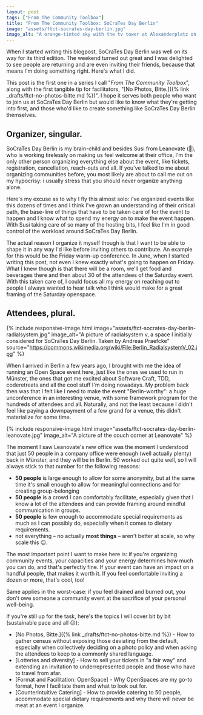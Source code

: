 ```yaml
---
layout: post
tags: ["From The Community Toolbox"]
title: "From The Community Toolbox: SoCraTes Day Berlin"
image: "assets/ftct-socrates-day-berlin.jpg"
image_alt: "A orange-tinted sky with the tv tower at Alexanderplatz on the right side"
---
```

When I started writing this blogpost, SoCraTes Day Berlin was well on its way for its third edition. The weekend turned out great and I was delighted to see people are returning and are even inviting their friends, because that means I'm doing something right. Here's what I did.

This post is the first one in a series I call "*From The Community Toolbox*", along with the first tangible tip for facilitators, "[No Photos, Bitte.]({% link _drafts/ftct-no-photos-bitte.md %})". I hope it serves both people who want to join us at SoCraTes Day Berlin but would like to know what they're getting into first, and those who'd like to create something like SoCraTes Day Berlin themselves.

## Organizer, singular.

SoCraTes Day Berlin is my brain-child and besides Susi from Leanovate (🤗), who is working tirelessly on making us feel welcome at their office, I'm the only other person organizing everything else about the event, like tickets, registration, cancellation, reach-outs and all. If you've talked to me about organizing communities before, you most likely are about to call me out on my hypocrisy: i usually stress that you should never organize anything alone.

Here's my excuse as to why I fly this almost solo: i've organized events like this dozens of times and I think I've grown an understanding of their critical path, the base-line of things that have to be taken care of for the event to happen and I know what to spend my energy on to make the event happen. With Susi taking care of so many of the hosting bits, I feel like I'm in good control of the workload around SoCraTes Day Berlin.

The actual reason I organize it myself though is that I want to be able to shape it in any way I'd like before inviting others to contribute. An example for this would be the Friday warm-up conference. In June, when I started writing this post, not even I knew exactly what's going to happen on Friday. What I knew though is that there will be a room, we'll get food and beverages there and then about 30 of the attendees of the Saturday event. With this taken care of, I could focus all my energy on reaching out to people I always wanted to hear talk who I think would make for a great framing of the Saturday openspace.

## Attendees, plural.

{% include responsive-image.html image="assets/ftct-socrates-day-berlin-radialsystem.jpg" image_alt="A picture of radialsystem v, a space I initially considered for SoCraTes Day Berlin. Taken by Andreas Praefcke" source="https://commons.wikimedia.org/wiki/File:Berlin_RadialsystemV_02.jpg" %}

When I arrived in Berlin a few years ago, I brought with me the idea of running an Open Space event here, just like the ones we used to run in Münster, the ones that got me excited about Software Craft, TDD, coderetreats and all the cool stuff I'm doing nowadays. My problem back then was that I felt like I need to make the event "Berlin-worthy": a huge unconference in an interesting venue, with some framework program for the hundreds of attendees and all. Naturally, and not the least because I didn't feel like paying a downpayment of a few grand for a venue, this didn't materialize for some time.

{% include responsive-image.html image="assets/ftct-socrates-day-berlin-leanovate.jpg" image_alt="A picture of the couch corner at Leanovate" %}

The moment I saw Leanovate's new office was the moment I understood that just 50 people in a company office were enough (well actually plenty) back in Münster, and they will be in Berlin. 50 worked out quite well, so I will always stick to that number for the following reasons:

- **50 people** is large enough to allow for some anonymity, but at the same time it's small enough to allow for meaningful connections and for creating group-belonging
- **50 people** is a crowd I can comfortably facilitate, especially given that I know a lot of the attendees and can provide framing around mindful communication in groups.
- **50 people** is few enough to accommodate special requirements as much as I can possibly do, especially when it comes to dietary requirements.
- not everything – no actually **most things** – aren't better at scale, so why scale this 😉.

The most important point I want to make here is: if you're organizing community events, your capacities and your energy determines how much you can do, and that's perfectly fine. If your event can have an impact on a handful people, that makes it worth it. If you feel comfortable inviting a dozen or more, that's cool, too!

Same applies in the worst-case: if you feel drained and burned out, you don't owe someone a community event at the sacrifice of your personal well-being.

If you're still up for the task, here's the topics I will cover bit by bit (sustainable pace and all 😉):

- [No Photos, Bitte.]({% link _drafts/ftct-no-photos-bitte.md %}) - How to gather census without exposing those deviating from the default, especially when collectively deciding on a photo policy and when asking the attendees to keep to a commonly shared language.
- [Lotteries and diversity] - How to sell your tickets in "a fair way" and extending an invitation to underrepresented people and those who have to travel from afar.
- [Format and Facilitation: OpenSpace] - Why OpenSpaces are my go-to format, how I facilitate them and what to look out for.
- [Counterintuitive Catering] - How to provide catering to 50 people, accommodate special dietary requirements and why there will never be meat at an event I organize.
